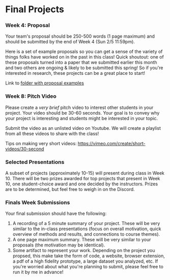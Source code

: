 
# Final Projects

### Week 4: Proposal

Your team's proposal should be 250-500 words (1 page maximum) and should be submitted by the end of Week 4 (Sun 2/5 11:59pm).

Here is a set of example proposals so you can get a sense of the variety of things folks have worked on in the past in this class! Quick shoutout: one of these proposals turned into a paper that we submitted earlier this month and two others are ongoing & likely to be submitted this spring! So if you're interested in research, these projects can be a great place to start!

Link to [folder with proposal examples](https://drive.google.com/drive/folders/1zDV0Lam5YMvBhFk6XmPFonWAo4-smX4X?usp=sharing)

### Week 8: Pitch Video

Please create a _very brief_ pitch video to interest other students in your project. Your video should be 30-60 seconds. Your goal is to convey why your project is interesting and students might be interested in your topic. 

Submit the video as an unlisted video on Youtube. We will create a playlist from all these videos to share with the class!

Tips on making very short videos: https://vimeo.com/create/short-videos/30-second

### Selected Presentations

A subset of projects (approximately 10-15) will present during class in Week 10. There will be two prizes awarded for top projects that present in Week 10, one student-choice award and one decided by the instructors. Prizes are to be determined, but feel free to weigh in on the Discord. 

### Finals Week Submissions

Your final submission should have the following:

1. A recording of a 5 minute summary of your project. These will be very similar to the in-class presentations (focus on overall motivation, quick overview of methods and results, and connections to course themes). 
2. A one page maximum summary. These will be very similar to your proposals (the motivation may be identical). 
3. Some artifact to represent your work. Depending on the project you propsed, this make take the form of code, a website, browser extension, a pdf of a high fidelity prototype, a large dataset you analyzed, etc. If you're worried about what you're planning to submit, please feel free to run it by me in advance!
